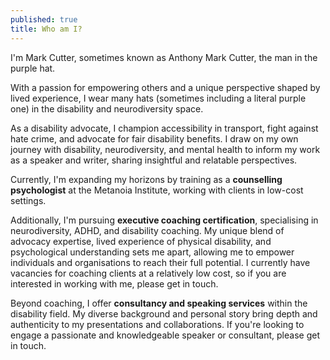 ```yaml
---
published: true
title: Who am I?
---
```


I'm Mark Cutter, sometimes known as Anthony Mark Cutter, the man in the purple hat.

With a passion for empowering others and a unique perspective shaped by lived experience, I wear many hats (sometimes including a literal purple one) in the disability and neurodiversity space.

As a disability advocate, I champion accessibility in transport, fight against hate crime, and advocate for fair disability benefits. I draw on my own journey with disability, neurodiversity, and mental health to inform my work as a speaker and writer, sharing insightful and relatable perspectives.

Currently, I'm expanding my horizons by training as a **counselling psychologist** at the Metanoia Institute, working with clients in low-cost settings.

Additionally, I'm pursuing **executive coaching certification**, specialising in neurodiversity, ADHD, and disability coaching. My unique blend of advocacy expertise, lived experience of physical disability, and psychological understanding sets me apart, allowing me to empower individuals and organisations to reach their full potential. I currently have vacancies for coaching clients at a relatively low cost, so if you are interested in working with me, please get in touch.

Beyond coaching, I offer **consultancy and speaking services** within the disability field. My diverse background and personal story bring depth and authenticity to my presentations and collaborations. If you're looking to engage a passionate and knowledgeable speaker or consultant, please get in touch.

